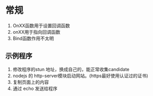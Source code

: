 # 常规
1. OnXX函数用于设置回调函数
1. onXX用于指向回调函数
1. Bind函数作用不太明

## 示例程序
1. 修改程序的stun 地址，换成自己的，能正常收集candidate
1. nodejs 的 http-server模块启动网站。(https最好使用认证过的证书)
1. 复制页面上的内容
1. 通过 echo 发送给程序

## 
